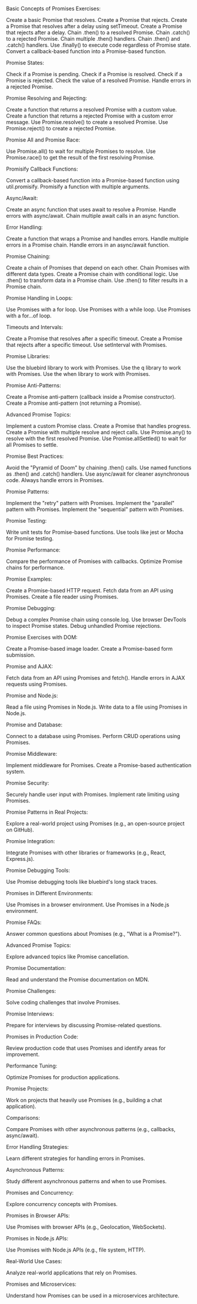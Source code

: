 Basic Concepts of Promises Exercises:

Create a basic Promise that resolves.
Create a Promise that rejects.
Create a Promise that resolves after a delay using setTimeout.
Create a Promise that rejects after a delay.
Chain .then() to a resolved Promise.
Chain .catch() to a rejected Promise.
Chain multiple .then() handlers.
Chain .then() and .catch() handlers.
Use .finally() to execute code regardless of Promise state.
Convert a callback-based function into a Promise-based function.

Promise States:

Check if a Promise is pending.
Check if a Promise is resolved.
Check if a Promise is rejected.
Check the value of a resolved Promise.
Handle errors in a rejected Promise.

Promise Resolving and Rejecting:

Create a function that returns a resolved Promise with a custom value.
Create a function that returns a rejected Promise with a custom error message.
Use Promise.resolve() to create a resolved Promise.
Use Promise.reject() to create a rejected Promise.

Promise All and Promise Race:

Use Promise.all() to wait for multiple Promises to resolve.
Use Promise.race() to get the result of the first resolving Promise.

Promisify Callback Functions:

Convert a callback-based function into a Promise-based function using util.promisify.
Promisify a function with multiple arguments.

Async/Await:

Create an async function that uses await to resolve a Promise.
Handle errors with async/await.
Chain multiple await calls in an async function.

Error Handling:

Create a function that wraps a Promise and handles errors.
Handle multiple errors in a Promise chain.
Handle errors in an async/await function.

Promise Chaining:

Create a chain of Promises that depend on each other.
Chain Promises with different data types.
Create a Promise chain with conditional logic.
Use .then() to transform data in a Promise chain.
Use .then() to filter results in a Promise chain.

Promise Handling in Loops:

Use Promises with a for loop.
Use Promises with a while loop.
Use Promises with a for...of loop.

Timeouts and Intervals:

Create a Promise that resolves after a specific timeout.
Create a Promise that rejects after a specific timeout.
Use setInterval with Promises.

Promise Libraries:

Use the bluebird library to work with Promises.
Use the q library to work with Promises.
Use the when library to work with Promises.

Promise Anti-Patterns:

Create a Promise anti-pattern (callback inside a Promise constructor).
Create a Promise anti-pattern (not returning a Promise).

Advanced Promise Topics:

Implement a custom Promise class.
Create a Promise that handles progress.
Create a Promise with multiple resolve and reject calls.
Use Promise.any() to resolve with the first resolved Promise.
Use Promise.allSettled() to wait for all Promises to settle.

Promise Best Practices:

Avoid the "Pyramid of Doom" by chaining .then() calls.
Use named functions as .then() and .catch() handlers.
Use async/await for cleaner asynchronous code.
Always handle errors in Promises.

Promise Patterns:

Implement the "retry" pattern with Promises.
Implement the "parallel" pattern with Promises.
Implement the "sequential" pattern with Promises.

Promise Testing:

Write unit tests for Promise-based functions.
Use tools like jest or Mocha for Promise testing.

Promise Performance:

Compare the performance of Promises with callbacks.
Optimize Promise chains for performance.

Promise Examples:

Create a Promise-based HTTP request.
Fetch data from an API using Promises.
Create a file reader using Promises.

Promise Debugging:

Debug a complex Promise chain using console.log.
Use browser DevTools to inspect Promise states.
Debug unhandled Promise rejections.

Promise Exercises with DOM:

Create a Promise-based image loader.
Create a Promise-based form submission.

Promise and AJAX:

Fetch data from an API using Promises and fetch().
Handle errors in AJAX requests using Promises.

Promise and Node.js:

Read a file using Promises in Node.js.
Write data to a file using Promises in Node.js.

Promise and Database:

Connect to a database using Promises.
Perform CRUD operations using Promises.

Promise Middleware:

Implement middleware for Promises.
Create a Promise-based authentication system.

Promise Security:

Securely handle user input with Promises.
Implement rate limiting using Promises.

Promise Patterns in Real Projects:

Explore a real-world project using Promises (e.g., an open-source project on GitHub).

Promise Integration:

Integrate Promises with other libraries or frameworks (e.g., React, Express.js).

Promise Debugging Tools:

Use Promise debugging tools like bluebird's long stack traces.

Promises in Different Environments:

Use Promises in a browser environment.
Use Promises in a Node.js environment.

Promise FAQs:

Answer common questions about Promises (e.g., "What is a Promise?").

Advanced Promise Topics:

Explore advanced topics like Promise cancellation.

Promise Documentation:

Read and understand the Promise documentation on MDN.

Promise Challenges:

Solve coding challenges that involve Promises.

Promise Interviews:

Prepare for interviews by discussing Promise-related questions.

Promises in Production Code:

Review production code that uses Promises and identify areas for improvement.

Performance Tuning:

Optimize Promises for production applications.

Promise Projects:

Work on projects that heavily use Promises (e.g., building a chat application).

Comparisons:

Compare Promises with other asynchronous patterns (e.g., callbacks, async/await).

Error Handling Strategies:

Learn different strategies for handling errors in Promises.

Asynchronous Patterns:

Study different asynchronous patterns and when to use Promises.

Promises and Concurrency:

Explore concurrency concepts with Promises.

Promises in Browser APIs:

Use Promises with browser APIs (e.g., Geolocation, WebSockets).

Promises in Node.js APIs:

Use Promises with Node.js APIs (e.g., file system, HTTP).

Real-World Use Cases:

Analyze real-world applications that rely on Promises.

Promises and Microservices:

Understand how Promises can be used in a microservices architecture.
